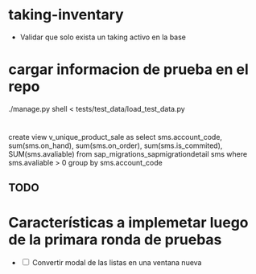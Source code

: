 # taking-inventary
<ul>
    <li>Validar que solo exista un taking activo en la base</li>
</ul>

# cargar informacion de prueba en el repo
./manage.py shell < tests/test_data/load_test_data.py 

# 

create view v_unique_product_sale
as
select sms.account_code,
	sum(sms.on_hand),
	sum(sms.on_order),
	sum(sms.is_commited),
	SUM(sms.avaliable)
from sap_migrations_sapmigrationdetail sms where  sms.avaliable > 0
group by sms.account_code 

## TODO
# Características a implemetar luego de la primara ronda de pruebas
<ul>
	<li><input type="checkbox"> Convertir modal de las listas en una ventana nueva</li>
</ul>